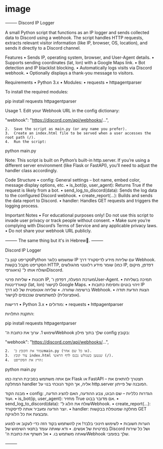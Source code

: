 # image
⸻
Discord IP Logger

A small Python script that functions as an IP logger and sends collected data to Discord using a webhook. The script handles HTTP requests, extracts relevant visitor information (like IP, browser, OS, location), and sends it directly to a Discord channel.

Features
	•	Sends IP, operating system, browser, and User-Agent details.
	•	Supports sending coordinates (lat, lon) with a Google Maps link.
	•	Bot detection and IP blacklist blocking.
	•	Automatically logs visits via Discord webhook.
	•	Optionally displays a thank-you message to visitors.

Requirements
	•	Python 3.x
	•	Modules:
	•	requests
	•	httpagentparser

To install the required modules:

pip install requests httpagentparser

Usage
	1.	Edit your Webhook URL in the config dictionary:

"webhook": "https://discord.com/api/webhooks/...",

	2.	Save the script as main.py (or any name you prefer).
	3.	Create an index.html file to be served when a user accesses the root path (/).
	4.	Run the script:

python main.py

Note: This script is built on Python’s built-in http.server. If you’re using a different server environment (like Flask or FastAPI), you’ll need to adjust the handler class accordingly.

Code Structure
	•	config: General settings – bot name, embed color, message display options, etc.
	•	is_bot(ip, user_agent): Returns True if the request is likely from a bot.
	•	send_log_to_discord(data): Sends the log data to the configured Discord webhook.
	•	create_report(...): Builds and sends the data report to Discord.
	•	handler: Handles GET requests and triggers the logging process.

Important Notes
	•	For educational purposes only! Do not use this script to invade user privacy or track people without consent.
	•	Make sure you’re complying with Discord’s Terms of Service and any applicable privacy laws.
	•	Do not share your webhook URL publicly.

⸻
The same thing but it's in Hebrew🌵.
⸻

Discord IP Logger

סקריפט קטן ב־Python שמשמש כלוגר IP עם שליחת מידע לדיסקורד דרך Webhook. הסקריפט מקבל בקשות HTTP, שומר מידע רלוונטי מהגולשים (כמו IP, דפדפן, מיקום גיאוגרפי) ושולח אותו ל־Discord.

תכונות
	•	שליחת פרטי IP, מערכת הפעלה, דפדפן ו־User-Agent.
	•	תמיכה בשליחת קואורדינטות (lat, lon) לקישור Google Maps.
	•	זיהוי בוטים וחסימת כתובות IP ברשימה שחורה.
	•	שליחה אוטומטית של לוג דרך Webhook.
	•	הצגת הודעת תודה (אופציונלית) למשתמשים שנכנסים לקישור.

דרישות
	•	Python 3.x
	•	מודולים:
	•	requests
	•	httpagentparser

התקנת התלויות:

pip install requests httpagentparser

שימוש
	1.	ערוך את כתובת ה־Webhook שלך בתוך מילון config בקובץ:

"webhook": "https://discord.com/api/webhooks/...",

	2.	שמור את הקובץ כ־main.py (או כל שם אחר).
	3.	צור קובץ index.html שנטען כשגולש נכנס לדף הראשי (/).
	4.	הרץ את הסקריפט:

python main.py

אם אתה משתמש בסביבת הרצה כמו Flask או FastAPI – תצטרך להתאים את המחלקה handler אליה, אך הקוד הנוכחי בנוי על http.server המובנה של פייתון.

מבנה הקוד
	•	config: הגדרות כלליות – שם הבוט, צבע ההודעה, האם להציג הודעה, ועוד.
	•	is_bot(ip, user_agent): מחזיר True אם מדובר בבוט.
	•	send_log_to_discord(data): שולח את הלוג ל־Webhook.
	•	create_report(...): יוצר הודעה ומעביר אותה לדיסקורד.
	•	handler: מחלקה שמטפלת בבקשות GET ומבצעת את כל הלוגיקה.

הערות חשובות
	•	לשימוש חינוכי בלבד! אין להשתמש בקוד הזה כדי לעקוב או לפגוע בפרטיות של אנשים.
	•	ודא שאתה עומד בתנאי השימוש של Discord ושל כל שירות שאתה משתמש בו.
	•	אל תשתף את כתובת ה־Webhook שלך בפומבי.

⸻

